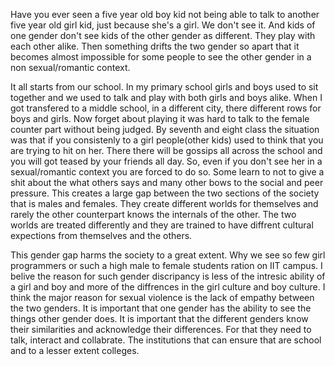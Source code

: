 Have you ever seen a five year old boy kid not being able to talk to another
five year old girl kid, just because she's a girl. We don't see it. And kids of
one gender don't see kids of the other gender as different. They play with each
other alike. Then something drifts the two gender so apart that it becomes
almost impossible for some people to see the other gender in a non sexual/romantic context.

It all starts from our school. In my primary school girls and boys used to sit
together and we used to talk and play with both girls and boys alike. When I got
transfered to a middle school, in a different city, there different rows for
boys and girls. Now forget about playing it was hard to talk to the female
counter part without being judged. By seventh and eight class the situation was
that if you consistenly to a girl people(other kids) used to think that you are
trying to hit on her. There there will be gossips all across the school and
you will got teased by your friends all day. So, even if you don't see her in
a sexual/romantic context you are forced to do so. Some learn to not to give
a shit about the what others says and many other bows to the social and peer
pressure. This creates a large gap between the two sections of the society that
is males and females. They create different worlds for themselves and rarely
the other counterpart knows the internals of the other. The two worlds are
treated differently and they are trained to have diffrent cultural expections
from themselves and the others.

This gender gap harms the society to a great extent. Why we
see so few girl programmers or such a high male to female students ration on IIT campus.
I belive the reason for such gender discripancy is less of the intresic ability
of a girl and boy and more of the diffrences in the girl culture and boy culture.
I think the major reason for sexual violence is the lack of empathy between the
two genders. It is important that one gender has the ability to see the things
other gender does. It is important that the different genders know their
similarities and acknowledge their differences. For that they need to talk,
interact and collabrate. The institutions that can ensure that are school and
to a lesser extent colleges.
